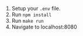 1. Setup your `.env` file.
2. Run ```npm install```
3. Run ```make run```
4. Navigate to localhost:8080